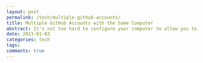 ```yaml
---
layout: post
permalink: /tech/multiple-github-accounts/
title: Multiple GitHub Accounts with the Same Computer
abstract: It's not too hard to configure your computer to allow you to easily clone, push, and pull with a single GitHub account - the standard approach is to set up the account with ssh keys, add them to an ssh agent, and add your name and e-mail to the global .gitconfig file. But it's a little tricker if you want to, say, set up your computer to work wih both your personal and professional GitHub account. This post provides a solution that avoids the ssh agent entirely and instead uses git's sshCommand and includeIf features.
date: 2023-01-03
categories: tech
tags:
comments: true
---
```

